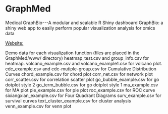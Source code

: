 # GraphMed
Medical 
GraphBio---A modular and scalable R Shiny dashboard
GraphBio: a shiny web app to easily perform popular visualization analysis for omics data

[Website:](https://shiny.chcmu.com.cn/graphmed/)

Demo data for each visualization function (files are placed in the GraphMed/www/ directory)
heatmap_test.csv and group_info.csv for heatmap.
volcano_example.csv and volcano_example1.csv for volcano plot.
cdc_example.csv and cdc-mutiple-group.csv for Cumulative Distribution Curves
chord_example.csv for chord plot
corr_net.csv for network plot
corr_scatter.csv for correlation scatter plot
go_bubble_example.csv for go dotplot style 2
go_term_bubble.csv for go dotplot style 1
ma_example.csv for MA plot
pie_example.csv for pie plot
roc_example.csv for ROC curve
sixiangxian_example.csv for Four Quadrant Diagrams
surv_example.csv for survival curves
text_cluster_example.csv for cluster analysis
venn_example.csv for venn plot
